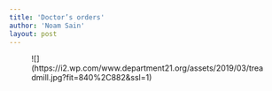 ```yaml
---
title: 'Doctor’s orders'
author: 'Noam Sain'
layout: post
---
```


<figure class="wp-block-image">![](https://i2.wp.com/www.department21.org/assets/2019/03/treadmill.jpg?fit=840%2C882&ssl=1)</figure>